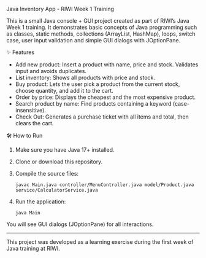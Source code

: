 Java Inventory App - RIWI Week 1 Training

This is a small Java console + GUI project created as part of RIWI’s
Java Week 1 training.
It demonstrates basic concepts of Java programming such as classes,
static methods, collections (ArrayList, HashMap), loops, switch case, user input validation
and simple GUI dialogs with JOptionPane.

✨ Features

-   Add new product: Insert a product with name, price and stock.
    Validates input and avoids duplicates.
-   List inventory: Shows all products with price and stock.
-   Buy product: Lets the user pick a product from the current stock,
    choose quantity, and add it to the cart.
-   Order by price: Displays the cheapest and the most expensive
    product.
-   Search product by name: Find products containing a keyword
    (case-insensitive).
-   Check Out: Generates a purchase ticket with all items and total,
    then clears the cart.

🛠 How to Run

1.  Make sure you have Java 17+ installed.

2.  Clone or download this repository.

3.  Compile the source files:

        javac Main.java controller/MenuController.java model/Product.java service/CalculatorService.java

4.  Run the application:

        java Main

You will see GUI dialogs (JOptionPane) for all interactions.

------------------------------------------------------------------------

This project was developed as a learning exercise during the first week
of Java training at RIWI.
